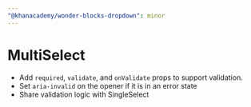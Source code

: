 ```yaml
---
"@khanacademy/wonder-blocks-dropdown": minor
---
```


# MultiSelect

- Add `required`, `validate`, and `onValidate` props to support validation.
- Set `aria-invalid` on the opener if it is in an error state
- Share validation logic with SingleSelect
